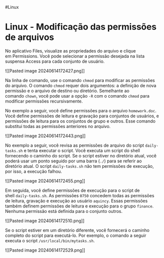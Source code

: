 #Linux 
# Linux - Modificação das permissões de arquivos

No aplicativo Files, visualize as propriedades do arquivo e clique em Permissions. Você pode selecionar a permissão desejada na lista suspensa Access para cada conjunto de usuário.

![[Pasted image 20240614172427.png]]

Na linha de comando, use o comando `chmod` para modificar as permissões do arquivo. O comando `chmod` requer dois argumentos: a definição de nova permissão e o arquivo de destino ou diretório. Semelhante ao comando `chown`, você pode usar a opção `-R` com o comando `chmod` para modificar permissões recursivamente.

No exemplo a seguir, você define permissões para o arquivo `homework.doc`. Você define permissões de leitura e gravação para conjuntos de usuários, e permissões de leitura para os conjuntos de grupo e outros. Esse comando substitui todas as permissões anteriores no arquivo.

![[Pasted image 20240614172443.png]]

No exemplo a seguir, você revisa as permissões de arquivo do script `daily-tasks.sh` e tenta executar o script. Você executa um script do shell fornecendo o caminho do script. Se o script estiver no diretório atual, você poderá usar um ponto seguido por uma barra (`./`) para se referir ao diretório atual. O script `daily-tasks.sh` não tem permissões de execução, por isso, a execução falhou.

![[Pasted image 20240614172455.png]]

Em seguida, você define permissões de execução para o script de shell `daily-tasks.sh`. As permissões `0750` concedem todas as permissões de leitura, gravação e execução ao usuário `aquincy`. Essas permissões também definem permissões de leitura e execução para o grupo `finance`. Nenhuma permissão está definida para o conjunto outros.

![[Pasted image 20240614172510.png]]

Se o script estiver em um diretório diferente, você fornecerá o caminho completo do script para executá-lo. Por exemplo, o comando a seguir executa o script `/usr/local/bin/mytasks.sh`.

![[Pasted image 20240614172529.png]]







